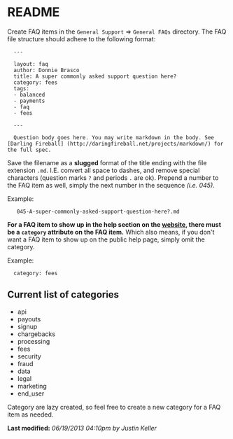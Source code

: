 README
==========

Create FAQ items in the `General Support` => `General FAQs` directory. The FAQ file structure should adhere to the following format:

      ---

      layout: faq
      author: Donnie Brasco
      title: A super commonly asked support question here?
      category: fees
      tags:
      - balanced
      - payments
      - faq
      - fees

      ---

      Question body goes here. You may write markdown in the body. See [Darling Fireball] (http://daringfireball.net/projects/markdown/) for the full spec.

Save the filename as a **slugged** format of the title ending with the file extension `.md`. I.E. convert all space to dashes, and remove special characters (question marks `?` and periods `.` are ok). Prepend a number to the FAQ item as well, simply the next number in the sequence *(i.e. 045)*.

Example:

       045-A-super-commonly-asked-support-question-here?.md

**For a FAQ item to show up in the help section on the [website](https://www.balancedpayments.com/help), there must be a `category` attribute on the FAQ item.** Which also means, if you don't want a FAQ item to show up on the public help page, simply omit the category.

Example:

      category: fees


Current list of categories
--------------------------

+ api
+ payouts
+ signup
+ chargebacks
+ processing
+ fees
+ security
+ fraud
+ data
+ legal
+ marketing
+ end_user

Category are lazy created, so feel free to create a new category for a FAQ item as needed.

**Last modified:** *06/19/2013 04:10pm by Justin Keller*